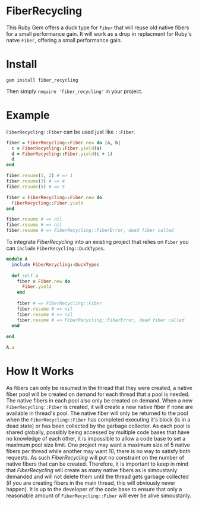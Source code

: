 # FiberRecycling
This Ruby Gem offers a duck type for `Fiber` that will reuse old native fibers for a small performance gain. It will work as a drop in replacment for Ruby's natve `Fiber`, offering a small performance gain.

# Install
`gem install fiber_recycling`

Then simply `require 'fiber_recycling'` in your project.

# Example
`FiberRecycling::Fiber` can be used just like `::Fiber`.
```ruby
fiber = FiberRecycling::Fiber.new do |a, b|
  c = FiberRecycling::Fiber.yield(a)
  d = FiberRecycling::Fiber.yield(c + 1)
  d
end

fiber.resume(1, 2) # => 1
fiber.resume(3) # => 4
fiber.resume(5) # => 5
```

```ruby
fiber = FiberRecycling::Fiber.new do
  FiberRecycling::Fiber.yield
end

fiber.resume # => nil
fiber.resume # => nil
fiber.resume # => FiberRecycling::FiberError, dead fiber called
```

To integrate *FiberRecycling* into an existing project that relies on `Fiber` you can `include` `FiberRecycling::DuckTypes`.
```ruby
module A
  include FiberRecycling::DuckTypes
  
  def self.a
    fiber = Fiber.new do
      Fiber.yield
    end
    
    fiber # => FiberRecycling::Fiber
    fiber.resume # => nil
    fiber.resume # => nil
    fiber.resume # => FiberRecycling::FiberError, dead fiber called
  end
  
end

A.a
```

# How It Works
As fibers can only be resumed in the thread that they were created, a native fiber pool will be created on demand for each thread that a pool is needed. The native fibers in each pool also only be created on demand. When a new `FiberRecycling::Fiber` is created, it will create a new native fiber if none are available in thread's pool. The native fiber will only be returned to the pool when the `FiberRecycling::Fiber` has completed executing it's block (is in a dead state) or has been collected by the garbage collector. As each pool is shared globally, possibly being accessed by multiple code bases that have no knowledge of each other, it is impossible to allow a code base to set a maximum pool size limit. One project may want a maximum size of 5 native fibers per thread while another may want 10, there is no way to satisfy both requests. As such *FiberRecycling* will put no constraint on the number of native fibers that can be created. Therefore, it is important to keep in mind that *FiberRecycling* will create as many native fibers as is simoustanly demanded and will not delete them until the thread gets garbage collected (if you are creating fibers in the main thread, this will obviously never happen). It is up to the developer of the code base to ensure that only a reasonable amount of `FiberRecycling::Fiber` will ever be alive simoustanly.
